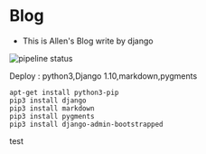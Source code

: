 # Blog

* This is Allen's Blog write by django

![pipeline status](https://travis-ci.com/allen0125/Blog.svg?token=sLmQpeMKHZwtxhbyapv6&branch=master)

Deploy : python3,Django 1.10,markdown,pygments


```shell
apt-get install python3-pip
pip3 install django
pip3 install markdown
pip3 install pygments
pip3 install django-admin-bootstrapped

```

test
